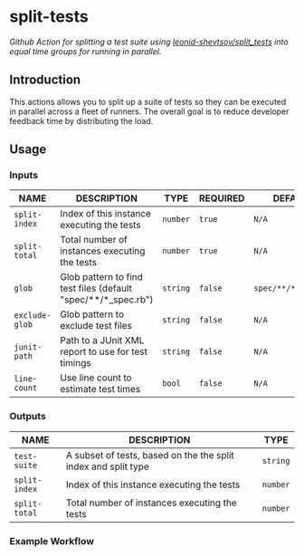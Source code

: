 # split-tests

_Github Action for splitting a test suite using [leonid-shevtsov/split_tests](https://github.com/leonid-shevtsov/split_tests)  into equal time groups for running in parallel._

## Introduction

This actions allows you to split up a suite of tests so they can be executed in parallel across a fleet of runners. The overall goal is to reduce developer feedback time by distributing the load.

## Usage

### Inputs

|      NAME      |                         DESCRIPTION                           |   TYPE   | REQUIRED |       DEFAULT       |
|----------------|---------------------------------------------------------------|----------|----------|---------------------|
| `split-index`  | Index of this instance executing the tests                    | `number` | `true`   | `N/A`               |
| `split-total`  | Total number of instances executing the tests                 | `number` | `true`   | `N/A`               |
| `glob`         | Glob pattern to find test files (default "spec/**/*_spec.rb") | `string` | `false`  | `spec/**/*_spec.rb` |
| `exclude-glob` | Glob pattern to exclude test files                            | `string` | `false`  | `N/A`               |
| `junit-path`   | Path to a JUnit XML report to use for test timings            | `string` | `false`  | `N/A`               |
| `line-count`   | Use line count to estimate test times                         | `bool`   | `false`  | `N/A`               |

### Outputs

|      NAME      |                            DESCRIPTION                         |   TYPE   |
|----------------|----------------------------------------------------------------|----------|
| `test-suite`   | A subset of tests, based on the the split index and split type | `string` |
| `split-index`  | Index of this instance executing the tests                     | `number` |
| `split-total`  | Total number of instances executing the tests                  | `number` |

### Example Workflow

```yaml

```
